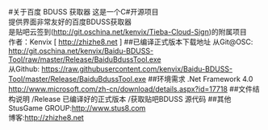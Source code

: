#关于百度 BDUSS 获取器
这是一个C#开源项目      
提供界面非常友好的百度BDUSS获取器      
是贴吧云签到(http://git.oschina.net/kenvix/Tieba-Cloud-Sign)的附属项目   
作者：Kenvix [ http://zhizhe8.net ]
##已编译正式版本下载地址
从Git@OSC: http://git.oschina.net/kenvix/Baidu-BDUSS-Tool/raw/master/Release/BaiduBdussTool.exe     
从Github: https://raw.githubusercontent.com/kenvix/Baidu-BDUSS-Tool/master/Release/BaiduBdussTool.exe
##环境需求
.Net Framework 4.0     
http://www.microsoft.com/zh-cn/download/details.aspx?id=17718
##文件结构说明
/Release 已编译好的正式版本
/获取贴吧BDUSS 源代码
##其他
StusGame GROUP:http://www.stus8.com      
博客:http://zhizhe8.net